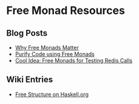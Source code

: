 # Free Monad Resources

## Blog Posts
- [Why Free Monads Matter](http://www.haskellforall.com/2012/06/you-could-have-invented-free-monads.html)
- [Purify Code using Free Monads](http://www.haskellforall.com/2012/07/purify-code-using-free-monads.html)
- [Cool Idea: Free Monads for Testing Redis Calls](http://michaelxavier.net/posts/2014-04-27-Cool-Idea-Free-Monads-for-Testing-Redis-Calls.html)

## Wiki Entries
- [Free Structure on Haskell.org](https://wiki.haskell.org/Free_structure)
